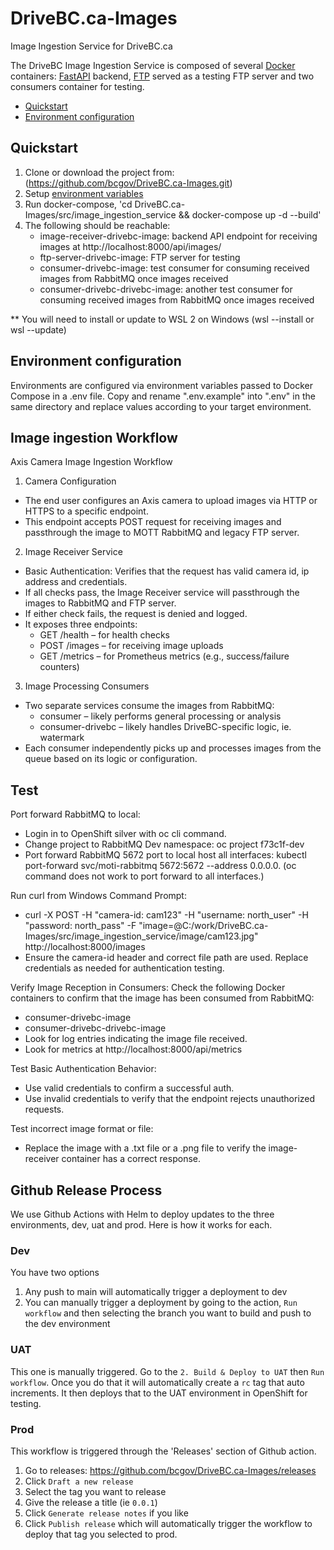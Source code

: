 # DriveBC.ca-Images
Image Ingestion Service for DriveBC.ca

The DriveBC Image Ingestion Service is composed of several [Docker](https://www.docker.com/) containers:
[FastAPI](https://fastapi.tiangolo.com/) backend, [FTP](https://en.wikipedia.org/wiki/File_Transfer_Protocol) served as a testing FTP server and two consumers container for testing.

- [Quickstart](#quickstart)
- [Environment configuration](#environment-configuration)

## <a name="quickstart"></a>Quickstart
1. Clone or download the project from: (https://github.com/bcgov/DriveBC.ca-Images.git)
2. Setup [environment variables](#environment-configuration)
3. Run docker-compose, 'cd DriveBC.ca-Images/src/image_ingestion_service && docker-compose up -d --build'
4. The following should be reachable:
   - image-receiver-drivebc-image: backend API endpoint for receiving images at http://localhost:8000/api/images/
   - ftp-server-drivebc-image: FTP server for testing
   - consumer-drivebc-image: test consumer for consuming received images from RabbitMQ once images received
   - consumer-drivebc-drivebc-image: another test consumer for consuming received images from RabbitMQ once images received

<a name="first-asterisk"></a>** You will need to install or update to WSL 2 on Windows (wsl --install or wsl --update)

## <a name="environment-configuration"></a>Environment configuration
Environments are configured via environment variables passed to Docker Compose in a .env file.
Copy and rename ".env.example" into ".env" in the same directory and replace values according to your target environment.

## Image ingestion Workflow

Axis Camera Image Ingestion Workflow

1. Camera Configuration
- The end user configures an Axis camera to upload images via HTTP or HTTPS to a specific endpoint.
- This endpoint accepts POST request for receiving images and passthrough the image to MOTT RabbitMQ and legacy FTP server.

2. Image Receiver Service
- Basic Authentication: Verifies that the request has valid camera id, ip address and credentials.
- If all checks pass, the Image Receiver service will passthrough the images to RabbitMQ and FTP server.
- If either check fails, the request is denied and logged.
- It exposes three endpoints:
   - GET /health – for health checks
   - POST /images – for receiving image uploads
   - GET /metrics – for Prometheus metrics (e.g., success/failure counters)

3. Image Processing Consumers
- Two separate services consume the images from RabbitMQ:
   - consumer – likely performs general processing or analysis
   - consumer-drivebc – likely handles DriveBC-specific logic, ie. watermark
- Each consumer independently picks up and processes images from the queue based on its logic or configuration.

## Test

Port forward RabbitMQ to local:
- Login in to OpenShift silver with oc cli command.
- Change project to RabbitMQ Dev namespace: oc project f73c1f-dev 
- Port forward RabbitMQ 5672 port to local host all interfaces: kubectl port-forward svc/moti-rabbitmq 5672:5672 --address 0.0.0.0. (oc command does not work to port forward to all interfaces.)

Run curl from Windows Command Prompt:
- curl -X POST -H "camera-id: cam123" -H "username: north_user" -H "password: north_pass"  -F "image=@C:/work/DriveBC.ca-Images/src/image_ingestion_service/image/cam123.jpg" http://localhost:8000/images
- Ensure the camera-id header and correct file path are used. Replace credentials as needed for authentication testing.

Verify Image Reception in Consumers:
Check the following Docker containers to confirm that the image has been consumed from RabbitMQ:
- consumer-drivebc-image
- consumer-drivebc-drivebc-image
- Look for log entries indicating the image file received.
- Look for metrics at http://localhost:8000/api/metrics


Test Basic Authentication Behavior:
- Use valid credentials to confirm a successful auth.
- Use invalid credentials to verify that the endpoint rejects unauthorized requests.

Test incorrect image format or file:
- Replace the image with a .txt file or a .png file to verify the image-receiver container has a correct response.

## Github Release Process
We use Github Actions with Helm to deploy updates to the three environments, dev, uat and prod. Here is how it works for each.

### Dev
You have two options
1. Any push to main will automatically trigger a deployment to dev
1. You can manually trigger a deployment by going to the action, `Run workflow` and then selecting the branch you want to build and push to the dev environment

### UAT
This one is manually triggered. Go to the `2. Build & Deploy to UAT` then `Run workflow`. Once you do that it will automatically create a `rc` tag that auto increments. It then deploys that to the UAT environment in OpenShift for testing.

### Prod
This workflow is triggered through the 'Releases' section of Github action.
1. Go to releases: https://github.com/bcgov/DriveBC.ca-Images/releases
1. Click `Draft a new release`
1. Select the tag you want to release
1. Give the release a title (ie `0.0.1`)
1. Click `Generate release notes` if you like
1. Click `Publish release` which will automatically trigger the workflow to deploy that tag you selected to prod.